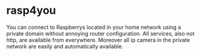 # rasp4you
You can connect to Raspberrys located in your home network using a private domain without annoying router     configuration.
All services, also not http, are available from everywhere. Moreover all ip camera in the private network are easily and automatically available.
